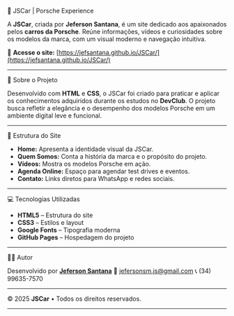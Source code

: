 
🚗 JSCar | Porsche Experience

A **JSCar**, criada por **Jeferson Santana**, é um site dedicado aos apaixonados pelos **carros da Porsche**.
Reúne informações, vídeos e curiosidades sobre os modelos da marca, com um visual moderno e navegação intuitiva.

🔗 **Acesse o site:** [https://jefsantana.github.io/JSCar/](https://jefsantana.github.io/JSCar/)

---

🏁 Sobre o Projeto

Desenvolvido com **HTML** e **CSS**, o JSCar foi criado para praticar e aplicar os conhecimentos adquiridos durante os estudos no **DevClub**.
O projeto busca refletir a elegância e o desempenho dos modelos Porsche em um ambiente digital leve e funcional.

---

📄 Estrutura do Site

* **Home:** Apresenta a identidade visual da JSCar.
* **Quem Somos:** Conta a história da marca e o propósito do projeto.
* **Vídeos:** Mostra os modelos Porsche em ação.
* **Agenda Online:** Espaço para agendar test drives e eventos.
* **Contato:** Links diretos para WhatsApp e redes sociais.

---

💻 Tecnologias Utilizadas

* **HTML5** – Estrutura do site
* **CSS3** – Estilos e layout
* **Google Fonts** – Tipografia moderna
* **GitHub Pages** – Hospedagem do projeto

---

👨‍💻 Autor

Desenvolvido por **[Jeferson Santana](https://www.linkedin.com/in/jeferson-santana-machado/)**
📧 [jefersonsm.js@gmail.com](mailto:jefersonsm.js@gmail.com)
📞 (34) 99635-7570

---

© 2025 **JSCar** • Todos os direitos reservados.

---

